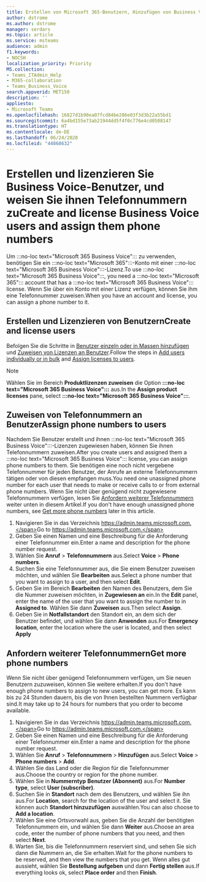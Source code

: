 ```yaml
---
title: Erstellen von Microsoft 365-Benutzern, Hinzufügen von Business Voice-Lizenzen und Zuweisen von Telefonnummern
author: dstrome
ms.author: dstrome
manager: serdars
ms.topic: article
ms.service: msteams
audience: admin
f1.keywords:
- NOCSH
localization_priority: Priority
MS.collection:
- Teams_ITAdmin_Help
- M365-collaboration
- Teams_Business_Voice
search.appverid: MET150
description: ''
appliesto:
- Microsoft Teams
ms.openlocfilehash: 16827d1b90ea07fcd84be286e03f3d3b22a55bd1
ms.sourcegitcommit: 6a4bd155e73ab21944dd5f4f0c776e4cd0508147
ms.translationtype: HT
ms.contentlocale: de-DE
ms.lasthandoff: 06/24/2020
ms.locfileid: "44868632"
---
```

# <a name="create-and-license-business-voice-users-and-assign-them-phone-numbers"></a><span data-ttu-id="32b0b-102">Erstellen und lizenzieren Sie Business Voice-Benutzer, und weisen Sie ihnen Telefonnummern zu</span><span class="sxs-lookup"><span data-stu-id="32b0b-102">Create and license Business Voice users and assign them phone numbers</span></span>

<span data-ttu-id="32b0b-103">Um :::no-loc text="Microsoft 365 Business Voice"::: zu verwenden, benötigen Sie ein :::no-loc text="Microsoft 365":::-Konto mit einer :::no-loc text="Microsoft 365 Business Voice":::-Lizenz.</span><span class="sxs-lookup"><span data-stu-id="32b0b-103">To use :::no-loc text="Microsoft 365 Business Voice":::, you need a :::no-loc text="Microsoft 365"::: account that has a :::no-loc text="Microsoft 365 Business Voice"::: license.</span></span> <span data-ttu-id="32b0b-104">Wenn Sie über ein Konto mit einer Lizenz verfügen, können Sie ihm eine Telefonnummer zuweisen.</span><span class="sxs-lookup"><span data-stu-id="32b0b-104">When you have an account and license, you can assign a phone number to it.</span></span>

## <a name="create-and-license-users"></a><span data-ttu-id="32b0b-105">Erstellen und Lizenzieren von Benutzern</span><span class="sxs-lookup"><span data-stu-id="32b0b-105">Create and license users</span></span>

<span data-ttu-id="32b0b-106">Befolgen Sie die Schritte in [Benutzer einzeln oder in Massen hinzufügen](https://docs.microsoft.com/microsoft-365/admin/add-users/add-users) und [Zuweisen von Lizenzen an Benutzer](https://docs.microsoft.com/microsoft-365/admin/manage/assign-licenses-to-users).</span><span class="sxs-lookup"><span data-stu-id="32b0b-106">Follow the steps in [Add users individually or in bulk](https://docs.microsoft.com/microsoft-365/admin/add-users/add-users) and [Assign licenses to users](https://docs.microsoft.com/microsoft-365/admin/manage/assign-licenses-to-users).</span></span>

> [!NOTE]
> <span data-ttu-id="32b0b-107">Wählen Sie im Bereich **Produktlizenzen zuweisen** die Option **:::no-loc text="Microsoft 365 Business Voice":::** aus.</span><span class="sxs-lookup"><span data-stu-id="32b0b-107">In the **Assign product licenses** pane,  select **:::no-loc text="Microsoft 365 Business Voice":::**.</span></span>

## <a name="assign-phone-numbers-to-users"></a><span data-ttu-id="32b0b-108">Zuweisen von Telefonnummern an Benutzer</span><span class="sxs-lookup"><span data-stu-id="32b0b-108">Assign phone numbers to users</span></span>

<span data-ttu-id="32b0b-109">Nachdem Sie Benutzer erstellt und ihnen :::no-loc text="Microsoft 365 Business Voice":::-Lizenzen zugewiesen haben, können Sie ihnen Telefonnummern zuweisen.</span><span class="sxs-lookup"><span data-stu-id="32b0b-109">After you create users and assigned them a :::no-loc text="Microsoft 365 Business Voice"::: license, you can assign phone numbers to them.</span></span> <span data-ttu-id="32b0b-110">Sie benötigen eine noch nicht vergebene Telefonnummer für jeden Benutzer, der Anrufe an externe Telefonnummern tätigen oder von diesen empfangen muss.</span><span class="sxs-lookup"><span data-stu-id="32b0b-110">You need one unassigned phone number for each user that needs to make or receive calls to or from external phone numbers.</span></span> <span data-ttu-id="32b0b-111">Wenn Sie nicht über genügend nicht zugewiesene Telefonnummern verfügen, lesen Sie [Anfordern weiterer Telefonnummern](#get-more-phone-numbers) weiter unten in diesem Artikel.</span><span class="sxs-lookup"><span data-stu-id="32b0b-111">If you don't have enough unassigned phone numbers, see [Get more phone numbers](#get-more-phone-numbers) later in this article.</span></span>

1. <span data-ttu-id="32b0b-112">Navigieren Sie in das Verzeichnis https://admin.teams.microsoft.com.</span><span class="sxs-lookup"><span data-stu-id="32b0b-112">Go to https://admin.teams.microsoft.com.</span></span>
2. <span data-ttu-id="32b0b-113">Geben Sie einen Namen und eine Beschreibung für die Anforderung einer Telefonnummer ein.</span><span class="sxs-lookup"><span data-stu-id="32b0b-113">Enter a name and description for the phone number request.</span></span>
3. <span data-ttu-id="32b0b-114">Wählen Sie **Anruf** > **Telefonnummern** aus.</span><span class="sxs-lookup"><span data-stu-id="32b0b-114">Select **Voice** > **Phone numbers**.</span></span>
4. <span data-ttu-id="32b0b-115">Suchen Sie eine Telefonnummer aus, die Sie einem Benutzer zuweisen möchten, und wählen Sie **Bearbeiten** aus.</span><span class="sxs-lookup"><span data-stu-id="32b0b-115">Select a phone number that you want to assign to a user, and then select **Edit**.</span></span>
5. <span data-ttu-id="32b0b-116">Geben Sie im Bereich **Bearbeiten** den Namen des Benutzers, dem Sie die Nummer zuweisen möchten, in **Zugewiesen an** ein.</span><span class="sxs-lookup"><span data-stu-id="32b0b-116">In the **Edit** panel, enter the name of the user that you want to assign the number to in **Assigned to**.</span></span> <span data-ttu-id="32b0b-117">Wählen Sie dann **Zuweisen** aus.</span><span class="sxs-lookup"><span data-stu-id="32b0b-117">Then select **Assign**.</span></span>
6. <span data-ttu-id="32b0b-118">Geben Sie in **Notfallstandort** den Standort ein, an dem sich der Benutzer befindet, und wählen Sie dann **Anwenden** aus.</span><span class="sxs-lookup"><span data-stu-id="32b0b-118">For **Emergency location**, enter the location where the user is located, and then select **Apply**</span></span>

## <a name="get-more-phone-numbers"></a><span data-ttu-id="32b0b-119">Anfordern weiterer Telefonnummern</span><span class="sxs-lookup"><span data-stu-id="32b0b-119">Get more phone numbers</span></span>

<span data-ttu-id="32b0b-120">Wenn Sie nicht über genügend Telefonnummern verfügen, um Sie neuen Benutzern zuzuweisen, können Sie weitere erhalten.</span><span class="sxs-lookup"><span data-stu-id="32b0b-120">If you don't have enough phone numbers to assign to new users, you can get more.</span></span> <span data-ttu-id="32b0b-121">Es kann bis zu 24 Stunden dauern, bis die von Ihnen bestellten Nummern verfügbar sind.</span><span class="sxs-lookup"><span data-stu-id="32b0b-121">It may take up to 24 hours for numbers that you order to become available.</span></span>

1. <span data-ttu-id="32b0b-122">Navigieren Sie in das Verzeichnis https://admin.teams.microsoft.com.</span><span class="sxs-lookup"><span data-stu-id="32b0b-122">Go to https://admin.teams.microsoft.com.</span></span>
2. <span data-ttu-id="32b0b-123">Geben Sie einen Namen und eine Beschreibung für die Anforderung einer Telefonnummer ein.</span><span class="sxs-lookup"><span data-stu-id="32b0b-123">Enter a name and description for the phone number request.</span></span>
3. <span data-ttu-id="32b0b-124">Wählen Sie **Anruf** > **Telefonnummern** > **Hinzufügen** aus.</span><span class="sxs-lookup"><span data-stu-id="32b0b-124">Select **Voice** > **Phone numbers** > **Add**.</span></span>
4. <span data-ttu-id="32b0b-125">Wählen Sie das Land oder die Region für die Telefonnummer aus.</span><span class="sxs-lookup"><span data-stu-id="32b0b-125">Choose the country or region for the phone number.</span></span>
5. <span data-ttu-id="32b0b-126">Wählen Sie in **Nummerntyp** **Benutzer (Abonnent)** aus.</span><span class="sxs-lookup"><span data-stu-id="32b0b-126">For **Number type**, select **User (subscriber)**.</span></span>
6. <span data-ttu-id="32b0b-127">Suchen Sie in **Standort** nach dem des Benutzers, und wählen Sie ihn aus.</span><span class="sxs-lookup"><span data-stu-id="32b0b-127">For **Location**, search for the location of the user and select it.</span></span> <span data-ttu-id="32b0b-128">Sie können auch **Standort hinzuzufügen** auswählen.</span><span class="sxs-lookup"><span data-stu-id="32b0b-128">You can also choose to **Add a location**.</span></span>
7. <span data-ttu-id="32b0b-129">Wählen Sie eine Ortsvorwahl aus, geben Sie die Anzahl der benötigten Telefonnummern ein, und wählen Sie dann **Weiter** aus.</span><span class="sxs-lookup"><span data-stu-id="32b0b-129">Choose an area code, enter the number of phone numbers that you need, and then select **Next**.</span></span>
8. <span data-ttu-id="32b0b-130">Warten Sie, bis die Telefonnummern reserviert sind, und sehen Sie sich dann die Nummern an, die Sie erhalten.</span><span class="sxs-lookup"><span data-stu-id="32b0b-130">Wait for the phone numbers to be reserved, and then view the numbers that you get.</span></span> <span data-ttu-id="32b0b-131">Wenn alles gut aussieht, wählen Sie **Bestellung aufgeben** und dann **Fertig stellen** aus.</span><span class="sxs-lookup"><span data-stu-id="32b0b-131">If everything looks ok, select **Place order** and then **Finish**.</span></span>
